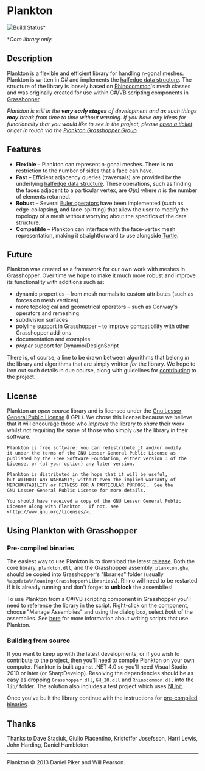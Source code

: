 # Plankton

[![Build Status](https://travis-ci.org/Dan-Piker/Plankton.svg?branch=master)](https://travis-ci.org/Dan-Piker/Plankton)*

*_Core library only._

## Description

Plankton is a flexible and efficient library for handling n-gonal meshes. Plankton is written in C# and implements the [halfedge data structure][hds].  The structure of the library is loosely based on [Rhinocommon][rc]'s mesh classes and was originally created for use within C#/VB scripting components in [Grasshopper][gh].

_Plankton is still in the **very early stages** of development and as such things **may** break from time to time without warning.  If you have any ideas for functionality that you would like to see in the project, please [open a ticket][issues] or get in touch via the [Plankton Grasshopper Group][ghgroup]._

## Features

* **Flexible** – Plankton can represent n-gonal meshes. There is no restriction to the number of sides that a face can have.
* **Fast** – Efficient adjacency queries (traversals) are provided by the underlying [halfedge data structure][hds].  These operations, such as finding the faces adjacent to a particular vertex, are _O(n)_ where _n_ is the number of elements returned.
* **Robust** – Several [Euler operators][euler] have been implemented (such as edge-collapsing, and face-splitting) that allow the user to modify the topology of a mesh without worrying about the specifics of the data structure.
* **Compatible** – Plankton can interface with the face-vertex mesh representation, making it straightforward to use alongside [Turtle]. 

## Future

Plankton was created as a framework for our own work with meshes in Grasshopper. Over time we hope to make it much more robust and improve its functionality with additions such as:

* dynamic properties – from mesh normals to custom attributes (such as forces on mesh vertices)
* more topological and geometrical operators – such as Conway's operators and remeshing
* subdivision surfaces
* polyline support in Grasshopper – to improve compatibility with other Grasshopper add-ons
* documentation and examples
* _proper_ support for Dynamo/DesignScript

There is, of course, a line to be drawn between algorithms that belong _in_ the library and algorithms that are simply written _for_ the library.  We hope to iron out such details in due course, along with guidelines for [contributing](CONTRIBUTING.md) to the project.

## License

Plankton an _open source_ library and is licensed under the [Gnu Lesser General Public License][lgpl] (LGPL). We chose this license because we believe that it will encourage those who _improve_ the library to _share_ their work whilst not requiring the same of those who simply _use_ the library in their software.

    Plankton is free software: you can redistribute it and/or modify
    it under the terms of the GNU Lesser General Public License as
    published by the Free Software Foundation, either version 3 of the
    License, or (at your option) any later version.
    
    Plankton is distributed in the hope that it will be useful,
    but WITHOUT ANY WARRANTY; without even the implied warranty of
    MERCHANTABILITY or FITNESS FOR A PARTICULAR PURPOSE.  See the
    GNU Lesser General Public License for more details.
    
    You should have received a copy of the GNU Lesser General Public
    License along with Plankton.  If not, see
    <http://www.gnu.org/licenses/>.

## Using Plankton with Grasshopper

### Pre-compiled binaries

The easiest way to use Plankton is to download the latest [release][releases].  Both the core library, `plankton.dll`, and the Grasshopper assembly, `plankton.gha`, should be copied into Grasshopper's "libraries" folder (usually `%appdata%\Roaming\Grasshopper\Libraries\`).  Rhino will need to be restarted if it is already running and don't forget to **unblock** the assemblies!

To use Plankton from a C#/VB scripting component in Grasshopper you'll need to reference the library in the script. Right-click on the component, choose "Manage Assemblies" and using the dialog box, select _both_ of the assemblies.  See [here][scripting] for more information about writing scripts that use Plankton.

### Building from source

If you want to keep up with the latest developments, or if you wish to contribute to the project, then you'll need to compile Plankton on your own computer.  Plankton is built against .NET 4.0 so you'll need Visual Studio 2010 or later (or SharpDevelop).  Resolving the dependencies should be as easy as dropping `Grasshopper.dll`, `GH_IO.dll` and `Rhinocommon.dll` into the `lib/` folder. The solution also includes a test project which uses [NUnit].

Once you've built the library continue with the instructions for [pre-compiled binaries](#pre-compiled-binaries).

## Thanks

Thanks to Dave Stasiuk, Giulio Piacentino, Kristoffer Josefsson, Harri Lewis, John Harding, Daniel Hambleton.

***

Plankton © 2013 Daniel Piker and Will Pearson.


[ghgroup]: http://www.grasshopper3d.com/group/plankton
[issues]: http://github.com/Dan-Piker/Plankton/issues
[rc]: http://github.com/mcneel/rhinocommon
[gh]: http://grasshopper3d.com
[hds]: http://github.com/Dan-Piker/Plankton/wiki/Halfedge-Data-Structure
[license]: http://github.com/Dan-Piker/Plankton/tree/master/LICENSE.txt
[lgpl]: http://www.gnu.org/licenses/lgpl.html
[euler]: http://github.com/Dan-Piker/Plankton/wiki/Euler-Operators
[releases]: http://github.com/Dan-Piker/Plankton/releases
[scripting]: http://github.com/Dan-Piker/Plankton/wiki/Scripting
[Turtle]: http://github.com/piac/TurtleMesh
[nunit]: http://www.nunit.org
